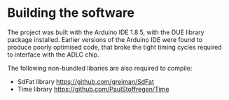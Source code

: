 # Building the software
The project was built with the Arduino IDE 1.8.5, with the DUE library package installed. Earlier versions of the Arduino IDE
were found to produce poorly optimised code, that broke the tight timing cycles required to interface with the ADLC chip.

The following non-bundled libaries are also required to compile:
- SdFat library https://github.com/greiman/SdFat
- Time library https://github.com/PaulStoffregen/Time 

